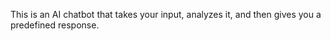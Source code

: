 This is an AI chatbot that takes your input, analyzes it, and then gives you a predefined response.
